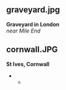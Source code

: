 ## graveyard.jpg
**Graveyard in London**  
*near Mile End*

## cornwall.JPG
**St Ives, Cornwall**  
* *
